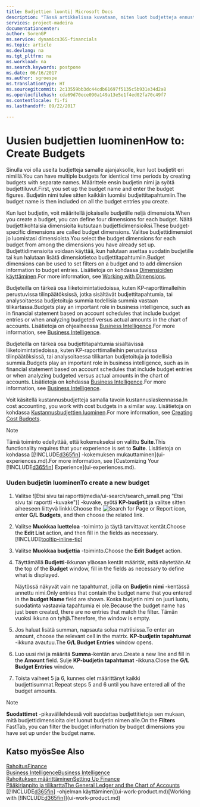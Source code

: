 ```yaml
---
title: Budjettien luonti| Microsoft Docs
description: "Tässä artikkelissa kuvataan, miten luot budjetteja ennustamaan erilaisia taloudellisia toimintoja ja miten määrität dimensioita liiketoimintatietoja varten."
services: project-madeira
documentationcenter: 
author: SorenGP
ms.service: dynamics365-financials
ms.topic: article
ms.devlang: na
ms.tgt_pltfrm: na
ms.workload: na
ms.search.keywords: postpone
ms.date: 06/16/2017
ms.author: sgroespe
ms.translationtype: HT
ms.sourcegitcommit: 2c13559bb3dc44cdb61697f5135c5b931e34d2a8
ms.openlocfilehash: cda69d70ece090a149a13e5e1f4ed02fa70c49f7
ms.contentlocale: fi-fi
ms.lasthandoff: 09/22/2017

---
```

# <a name="how-to-create--budgets"></a><span data-ttu-id="89498-103">Uusien budjettien luominen</span><span class="sxs-lookup"><span data-stu-id="89498-103">How to: Create  Budgets</span></span>
<span data-ttu-id="89498-104">Sinulla voi olla useita budjetteja samalle ajanjaksolle, kun luot budjetit eri nimillä.</span><span class="sxs-lookup"><span data-stu-id="89498-104">You can have multiple budgets for identical time periods by creating budgets with separate names.</span></span> <span data-ttu-id="89498-105">Määrittele ensin budjetin nimi ja syötä budjettiluvut.</span><span class="sxs-lookup"><span data-stu-id="89498-105">First, you set up the budget name and enter the budget figures.</span></span> <span data-ttu-id="89498-106">Budjetin nimi tulee sitten kaikkiin luomiisi budjettitapahtumiin.</span><span class="sxs-lookup"><span data-stu-id="89498-106">The budget name is then included on all the budget entries you create.</span></span>  

 <span data-ttu-id="89498-107">Kun luot budjetin, voit määritellä jokaiselle budjetille neljä dimensiota.</span><span class="sxs-lookup"><span data-stu-id="89498-107">When you create a budget, you can define four dimensions for each budget.</span></span> <span data-ttu-id="89498-108">Näitä budjettikohtaisia dimensioita kutsutaan budjettidimensioiksi.</span><span class="sxs-lookup"><span data-stu-id="89498-108">These budget-specific dimensions are called budget dimensions.</span></span> <span data-ttu-id="89498-109">Valitse budjettidimensiot jo luomistasi dimensioista.</span><span class="sxs-lookup"><span data-stu-id="89498-109">You select the budget dimensions for each budget from among the dimensions you have already set up.</span></span> <span data-ttu-id="89498-110">Budjettidimensioita voidaan käyttää, kun halutaan asettaa suodatin budjetille tai kun halutaan lisätä dimensiotietoa budjettitapahtumiin.</span><span class="sxs-lookup"><span data-stu-id="89498-110">Budget dimensions can be used to set filters on a budget and to add dimension information to budget entries.</span></span> <span data-ttu-id="89498-111">Lisätietoja on kohdassa [Dimensioiden käyttäminen](finance-dimensions.md).</span><span class="sxs-lookup"><span data-stu-id="89498-111">For more information, see [Working with Dimensions](finance-dimensions.md).</span></span>

 <span data-ttu-id="89498-112">Budjeteilla on tärkeä osa liiketoimintatiedoissa, kuten KP-raporttimalleihin perustuvissa tilinpäätöksissä, jotka sisältävät budjettitapahtumia, tai analysoitaessa budjetoituja summia todellisia summia vastaan tilikartassa.</span><span class="sxs-lookup"><span data-stu-id="89498-112">Budgets play an important role in business intelligence, such as in financial statement based on account schedules that include budget entries or when analyzing budgeted versus actual amounts in the chart of accounts.</span></span> <span data-ttu-id="89498-113">Lisätietoja on ohjeaiheessa [Business Intelligence](bi.md).</span><span class="sxs-lookup"><span data-stu-id="89498-113">For more information, see [Business Intelligence](bi.md).</span></span>

 <span data-ttu-id="89498-114">Budjeteilla on tärkeä osa budjettitapahtumia sisältävissä liiketoimintatiedoissa, kuten KP-raporttimalleihin perustuvissa tilinpäätöksissä, tai analysoitaessa tilikartan budjetoituja ja todellisia summia.</span><span class="sxs-lookup"><span data-stu-id="89498-114">Budgets play an important role in business intelligence, such as in financial statement based on account schedules that include budget entries or when analyzing budgeted versus actual amounts in the chart of accounts.</span></span> <span data-ttu-id="89498-115">Lisätietoja on kohdassa [Business Intelligence](bi.md).</span><span class="sxs-lookup"><span data-stu-id="89498-115">For more information, see [Business Intelligence](bi.md).</span></span>

<span data-ttu-id="89498-116">Voit käsitellä kustannusbudjetteja samalla tavoin kustannuslaskennassa.</span><span class="sxs-lookup"><span data-stu-id="89498-116">In cost accounting, you work with cost budgets in a similar way.</span></span> <span data-ttu-id="89498-117">Lisätietoja on kohdassa [Kustannusbudjettien luominen](finance-create-cost-budgets.md).</span><span class="sxs-lookup"><span data-stu-id="89498-117">For more information, see [Creating Cost Budgets](finance-create-cost-budgets.md).</span></span>    

 > [!NOTE]  
>   <span data-ttu-id="89498-118">Tämä toiminto edellyttää, että kokemukseksi on valittu **Suite**.</span><span class="sxs-lookup"><span data-stu-id="89498-118">This functionality requires that your experience is set to **Suite**.</span></span> <span data-ttu-id="89498-119">Lisätietoja on kohdassa [[!INCLUDE[d365fin](includes/d365fin_md.md)] -kokemuksen mukauttaminen](ui-experiences.md).</span><span class="sxs-lookup"><span data-stu-id="89498-119">For more information, see [Customizing Your [!INCLUDE[d365fin](includes/d365fin_md.md)] Experience](ui-experiences.md).</span></span>  

### <a name="to-create-a-new-budget"></a><span data-ttu-id="89498-120">Uuden budjetin luominen</span><span class="sxs-lookup"><span data-stu-id="89498-120">To create a new budget</span></span>  

1. <span data-ttu-id="89498-121">Valitse ![Etsi sivu tai raportti(media/ui-search/search_small.png "Etsi sivu tai raportti -kuvake")] -kuvake, syötä **KP-budjetit** ja valitse sitten aiheeseen liittyvä linkki.</span><span class="sxs-lookup"><span data-stu-id="89498-121">Choose the ![Search for Page or Report](media/ui-search/search_small.png "Search for Page or Report icon") icon, enter **G/L Budgets**, and then choose the related link.</span></span>  
2. <span data-ttu-id="89498-122">Valitse **Muokkaa luetteloa** -toiminto ja täytä tarvittavat kentät.</span><span class="sxs-lookup"><span data-stu-id="89498-122">Choose the **Edit List** action, and then fill in the fields as necessary.</span></span> [!INCLUDE[tooltip-inline-tip](includes/tooltip-inline-tip_md.md)]  
3. <span data-ttu-id="89498-123">Valitse **Muokkaa budjettia** -toiminto.</span><span class="sxs-lookup"><span data-stu-id="89498-123">Choose the **Edit Budget** action.</span></span>
4. <span data-ttu-id="89498-124">Täyttämällä **Budjetti**-ikkunan yläosan kentät määrität, mitä näytetään.</span><span class="sxs-lookup"><span data-stu-id="89498-124">At the top of the **Budget** window, fill in the fields as necessary to define what is displayed.</span></span>  

    <span data-ttu-id="89498-125">Näytössä näkyvät vain ne tapahtumat, joilla on **Budjetin nimi** -kentässä annettu nimi.</span><span class="sxs-lookup"><span data-stu-id="89498-125">Only entries that contain the budget name that you entered in the **budget Name** field are shown.</span></span> <span data-ttu-id="89498-126">Koska budjetin nimi on juuri luotu, suodatinta vastaavia tapahtumia ei ole.</span><span class="sxs-lookup"><span data-stu-id="89498-126">Because the budget name has just been created, there are no entries that match the filter.</span></span> <span data-ttu-id="89498-127">Tämän vuoksi ikkuna on tyhjä.</span><span class="sxs-lookup"><span data-stu-id="89498-127">Therefore, the window is empty.</span></span>  
5. <span data-ttu-id="89498-128">Jos haluat lisätä summan, napsauta solua matriisissa.</span><span class="sxs-lookup"><span data-stu-id="89498-128">To enter an amount, choose the relevant cell in the matrix.</span></span> <span data-ttu-id="89498-129">**KP-budjetin tapahtumat** -ikkuna avautuu.</span><span class="sxs-lookup"><span data-stu-id="89498-129">The **G/L Budget Entries** window opens.</span></span>  
6. <span data-ttu-id="89498-130">Luo uusi rivi ja määritä **Summa**-kentän arvo.</span><span class="sxs-lookup"><span data-stu-id="89498-130">Create a new line and fill in the **Amount** field.</span></span> <span data-ttu-id="89498-131">Sulje **KP-budjetin tapahtumat** -ikkuna.</span><span class="sxs-lookup"><span data-stu-id="89498-131">Close the **G/L Budget Entries** window.</span></span>  
7. <span data-ttu-id="89498-132">Toista vaiheet 5 ja 6, kunnes olet määrittänyt kaikki budjettisummat.</span><span class="sxs-lookup"><span data-stu-id="89498-132">Repeat steps 5 and 6 until you have entered all of the budget amounts.</span></span>  

> [!NOTE]  
>  <span data-ttu-id="89498-133">**Suodattimet** -pikavälilehdessä voit suodattaa budjettitietoja sen mukaan, mitä budjettidimensioita olet luonut budjetin nimen alle.</span><span class="sxs-lookup"><span data-stu-id="89498-133">On the **Filters** FastTab, you can filter the budget information by budget dimensions you have set up under the budget name.</span></span>   

## <a name="see-also"></a><span data-ttu-id="89498-134">Katso myös</span><span class="sxs-lookup"><span data-stu-id="89498-134">See Also</span></span>
[<span data-ttu-id="89498-135">Rahoitus</span><span class="sxs-lookup"><span data-stu-id="89498-135">Finance</span></span>](finance.md)  
[<span data-ttu-id="89498-136">Business Intelligence</span><span class="sxs-lookup"><span data-stu-id="89498-136">Business Intelligence</span></span>](bi.md)  
[<span data-ttu-id="89498-137">Rahoituksen määrittäminen</span><span class="sxs-lookup"><span data-stu-id="89498-137">Setting Up Finance</span></span>](finance-setup-finance.md)  
[<span data-ttu-id="89498-138">Pääkirjanpito ja tilikartta</span><span class="sxs-lookup"><span data-stu-id="89498-138">The General Ledger and the Chart of Accounts</span></span>](finance-general-ledger.md)  
<span data-ttu-id="89498-139">[[!INCLUDE[d365fin](includes/d365fin_md.md)] -ohjelman käyttäminen](ui-work-product.md)</span><span class="sxs-lookup"><span data-stu-id="89498-139">[Working with [!INCLUDE[d365fin](includes/d365fin_md.md)]](ui-work-product.md)</span></span>  

